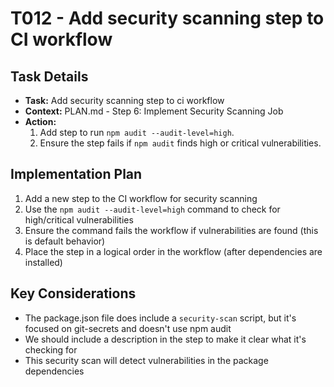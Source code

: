 # T012 - Add security scanning step to CI workflow

## Task Details

- **Task:** Add security scanning step to ci workflow
- **Context:** PLAN.md - Step 6: Implement Security Scanning Job
- **Action:**
  1. Add step to run `npm audit --audit-level=high`.
  2. Ensure the step fails if `npm audit` finds high or critical vulnerabilities.

## Implementation Plan

1. Add a new step to the CI workflow for security scanning
2. Use the `npm audit --audit-level=high` command to check for high/critical vulnerabilities
3. Ensure the command fails the workflow if vulnerabilities are found (this is default behavior)
4. Place the step in a logical order in the workflow (after dependencies are installed)

## Key Considerations

- The package.json file does include a `security-scan` script, but it's focused on git-secrets and doesn't use npm audit
- We should include a description in the step to make it clear what it's checking for
- This security scan will detect vulnerabilities in the package dependencies

